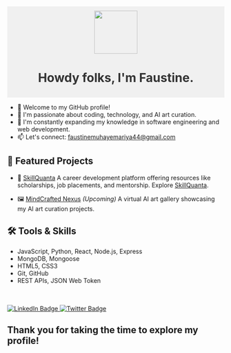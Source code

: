 <div id="header" align="center" style="background-color: #f0f0f0; color: #333; padding: 10px;">
  <img src="https://media.giphy.com/media/M9gbBd9nbDrOTu1Mqx/giphy.gif" width="100"/>
  <h1>Howdy folks, I'm Faustine.</h1>
</div>

- 👋 Welcome to my GitHub profile!
- 👀 I'm passionate about coding, technology, and AI art curation.
- 🌱 I'm constantly expanding my knowledge in software engineering and web development.
- 📫 Let's connect: <u>faustinemuhayemariya44@gmail.com</u>

<h2>🌟 Featured Projects</h2>

  - 🌟 [SkillQuanta](https://github.com/faustine-van/skill_quanta-hub)
  A career development platform offering resources like scholarships, job placements, and mentorship. Explore [SkillQuanta](https://skillquanta.com).
  
  - 🖼️ [MindCrafted Nexus]() *(Upcoming)*
  A virtual AI art gallery showcasing my AI art curation projects.

  
<h2>🛠 Tools & Skills</h2>
<ul>
  <li>JavaScript, Python, React, Node.js, Express</li>
  <li>MongoDB, Mongoose</li>
  <li>HTML5, CSS3</li>
  <li>Git, GitHub</li>
  <li>REST APIs, JSON Web Token</li>
</ul>
<br><br>
<div id="badges">
  <a href="https://www.linkedin.com/in/muhayemariya-faustine-404376267/">
    <img src="https://img.shields.io/badge/LinkedIn-blue?style=for-the-badge&logo=linkedin&logoColor=white" alt="LinkedIn Badge"/>
  </a>
  <a href="https://twitter.com/44Fatech?t=QCOFmJ9-PuNhHe9bflmiUw&s=09">
    <img src="https://img.shields.io/badge/Twitter-blue?style=for-the-badge&logo=twitter&logoColor=white" alt="Twitter Badge"/>
  </a>
</div>

<h2>Thank you for taking the time to explore my profile!</h2>
